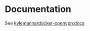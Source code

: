 # Documentation

See [kylemanna/docker-openvpn:docs](https://github.com/kylemanna/docker-openvpn/tree/master/docs)
